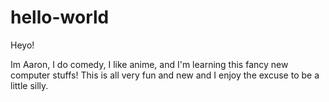 # hello-world
Heyo!

Im Aaron, I do comedy, I like anime, and I'm learning this fancy new computer stuffs!
This is all very fun and new and I enjoy the excuse to be a little silly.

